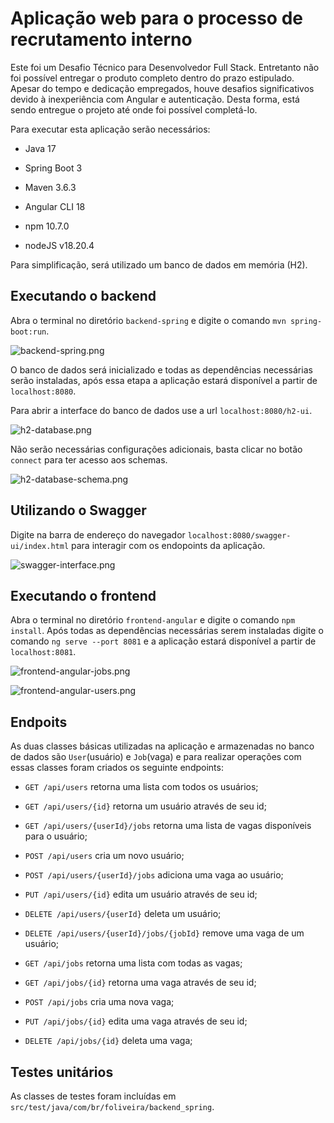 # Aplicação web para o processo de recrutamento interno
Este foi um Desafio Técnico para Desenvolvedor Full Stack. Entretanto não foi possível entregar o produto completo dentro do prazo estipulado. Apesar do tempo e dedicação empregados, houve desafios significativos devido à inexperiência com Angular e autenticação. Desta forma, está sendo entregue o projeto até onde foi possível completá-lo.

Para executar esta aplicação serão necessários:

- Java 17
- Spring Boot 3
- Maven 3.6.3

- Angular CLI 18
- npm 10.7.0
- nodeJS v18.20.4
	
Para simplificação, será utilizado um banco de dados em memória (H2).

## Executando o backend
Abra o terminal no diretório `backend-spring` e digite o comando `mvn spring-boot:run`.

![backend-spring.png](backend-spring.png)

O banco de dados será inicializado e todas as dependências necessárias serão instaladas, após essa etapa a aplicação estará disponível a partir de `localhost:8080`.

Para abrir a interface do banco de dados use a url `localhost:8080/h2-ui`.

![h2-database.png](h2-database.png)

Não serão necessárias configurações adicionais, basta clicar no botão `connect` para ter acesso aos schemas.

![h2-database-schema.png](h2-database-schema.png)

## Utilizando o Swagger
Digite na barra de endereço do navegador `localhost:8080/swagger-ui/index.html` para interagir com os endopoints da aplicação.

![swagger-interface.png](swagger-interface.png)

## Executando o frontend
Abra o terminal no diretório `frontend-angular` e digite o comando `npm install`. Após todas as dependências necessárias serem instaladas digite o comando `ng serve --port 8081` e a aplicação estará disponível a partir de `localhost:8081`.

![frontend-angular-jobs.png](frontend-angular-jobs.png)

![frontend-angular-users.png](frontend-angular-users.png)

## Endpoits

As duas classes básicas utilizadas na aplicação e armazenadas no banco de dados são `User`(usuário) e `Job`(vaga) e para realizar operações com essas classes foram criados os seguinte endpoints:

- `GET /api/users` retorna uma lista com todos os usuários;
- `GET /api/users/{id}` retorna um usuário através de seu id;
- `GET /api/users/{userId}/jobs` retorna uma lista de vagas disponíveis para o usuário;
- `POST /api/users` cria um novo usuário;
- `POST /api/users/{userId}/jobs` adiciona uma vaga ao usuário;
- `PUT /api/users/{id}` edita um usuário através de seu id;
- `DELETE /api/users/{userId}` deleta um usuário;
- `DELETE /api/users/{userId}/jobs/{jobId}` remove uma vaga de um usuário;

- `GET /api/jobs` retorna uma lista com todas as vagas;
- `GET /api/jobs/{id}` retorna uma vaga através de seu id;
- `POST /api/jobs` cria uma nova vaga;
- `PUT /api/jobs/{id}` edita uma vaga através de seu id;
- `DELETE /api/jobs/{id}` deleta uma vaga;

## Testes unitários
As classes de testes foram incluídas em `src/test/java/com/br/foliveira/backend_spring`.
